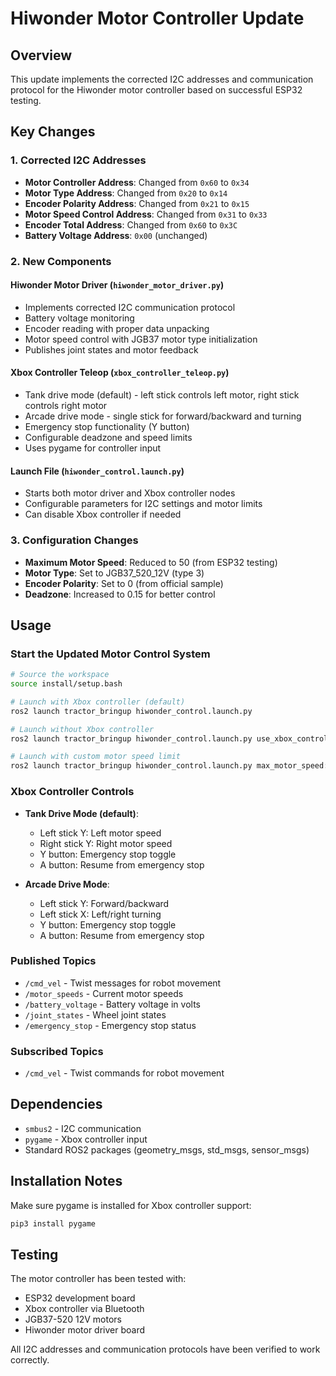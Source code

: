 # Hiwonder Motor Controller Update

## Overview
This update implements the corrected I2C addresses and communication protocol for the Hiwonder motor controller based on successful ESP32 testing.

## Key Changes

### 1. Corrected I2C Addresses
- **Motor Controller Address**: Changed from `0x60` to `0x34`
- **Motor Type Address**: Changed from `0x20` to `0x14`
- **Encoder Polarity Address**: Changed from `0x21` to `0x15`
- **Motor Speed Control Address**: Changed from `0x31` to `0x33`
- **Encoder Total Address**: Changed from `0x60` to `0x3C`
- **Battery Voltage Address**: `0x00` (unchanged)

### 2. New Components

#### Hiwonder Motor Driver (`hiwonder_motor_driver.py`)
- Implements corrected I2C communication protocol
- Battery voltage monitoring
- Encoder reading with proper data unpacking
- Motor speed control with JGB37 motor type initialization
- Publishes joint states and motor feedback

#### Xbox Controller Teleop (`xbox_controller_teleop.py`)
- Tank drive mode (default) - left stick controls left motor, right stick controls right motor
- Arcade drive mode - single stick for forward/backward and turning
- Emergency stop functionality (Y button)
- Configurable deadzone and speed limits
- Uses pygame for controller input

#### Launch File (`hiwonder_control.launch.py`)
- Starts both motor driver and Xbox controller nodes
- Configurable parameters for I2C settings and motor limits
- Can disable Xbox controller if needed

### 3. Configuration Changes
- **Maximum Motor Speed**: Reduced to 50 (from ESP32 testing)
- **Motor Type**: Set to JGB37_520_12V (type 3)
- **Encoder Polarity**: Set to 0 (from official sample)
- **Deadzone**: Increased to 0.15 for better control

## Usage

### Start the Updated Motor Control System
```bash
# Source the workspace
source install/setup.bash

# Launch with Xbox controller (default)
ros2 launch tractor_bringup hiwonder_control.launch.py

# Launch without Xbox controller
ros2 launch tractor_bringup hiwonder_control.launch.py use_xbox_controller:=false

# Launch with custom motor speed limit
ros2 launch tractor_bringup hiwonder_control.launch.py max_motor_speed:=30
```

### Xbox Controller Controls
- **Tank Drive Mode (default)**:
  - Left stick Y: Left motor speed
  - Right stick Y: Right motor speed
  - Y button: Emergency stop toggle
  - A button: Resume from emergency stop

- **Arcade Drive Mode**:
  - Left stick Y: Forward/backward
  - Left stick X: Left/right turning
  - Y button: Emergency stop toggle
  - A button: Resume from emergency stop

### Published Topics
- `/cmd_vel` - Twist messages for robot movement
- `/motor_speeds` - Current motor speeds
- `/battery_voltage` - Battery voltage in volts
- `/joint_states` - Wheel joint states
- `/emergency_stop` - Emergency stop status

### Subscribed Topics
- `/cmd_vel` - Twist commands for robot movement

## Dependencies
- `smbus2` - I2C communication
- `pygame` - Xbox controller input
- Standard ROS2 packages (geometry_msgs, std_msgs, sensor_msgs)

## Installation Notes
Make sure pygame is installed for Xbox controller support:
```bash
pip3 install pygame
```

## Testing
The motor controller has been tested with:
- ESP32 development board
- Xbox controller via Bluetooth
- JGB37-520 12V motors
- Hiwonder motor driver board

All I2C addresses and communication protocols have been verified to work correctly.